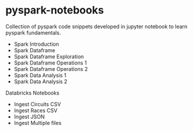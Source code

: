 # pyspark-notebooks
Collection of pyspark code snippets developed in jupyter notebook to learn pyspark fundamentals.

- Spark Introduction
- Spark Dataframe
- Spark Dataframe Exploration
- Spark Dataframe Operations 1
- Spark Dataframe Operations 2
- Spark Data Analysis 1
- Spark Data Analysis 2


Databricks Notebooks

- Ingest Circuits CSV
- Ingest Races CSV
- Ingest JSON
- Ingest Multiple files
